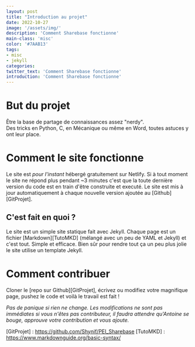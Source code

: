 ```yaml
---
layout: post
title: "Introduction au projet"
date: 2022-10-27
image: '/assets/img/'
description: 'Comment Sharebase fonctionne'
main-class: 'misc'
color: '#7AAB13'
tags:
- misc
- jekyll
categories:
twitter_text: 'Comment Sharebase fonctionne'
introduction: 'Comment Sharebase fonctionne'
---
```


# But du projet

Être la base de partage de connaissances assez "nerdy".<br>
Des tricks en Python, C, en Mécanique ou même en Word, toutes astuces y ont leur place.

# Comment le site fonctionne

Le site est *pour l'instant* hébergé gratuitement sur Netlify. Si à tout moment le site ne répond plus pendant ~3 minutes c'est que la toute dernière version du code est en train d'être construite et executé. Le site est mis à jour automatiquement à chaque nouvelle version ajoutée au [Github][GitProjet].

## C'est fait en quoi ?

Le site est un simple site statique fait avec Jekyll. Chaque page est un fichier [Markdown][TutoMKD] (mélangé avec un peu de YAML et Jekyll) et c'est tout. Simple et efficace. Bien sûr pour rendre tout ça un peu plus jolie le site utilise un template Jekyll.

# Comment contribuer

Cloner le [repo sur Github][GitProjet], écrivez ou modifiez votre magnifique page, pushez le code et voilà le travail est fait !

*Pas de panique si rien ne change. Les modifications ne sont pas immédiates si vous n'êtes pas contributeur, il faudra attendre qu'Antoine se bouge, approuve votre contribution et vous ajoute.*



[GitProjet] : https://github.com/Shynif/PEI_Sharebase
[TutoMKD] : https://www.markdownguide.org/basic-syntax/